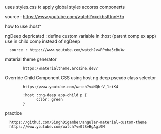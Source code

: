 uses styles.css to apply global styles accorss components  

source : https://www.youtube.com/watch?v=ckbsKtnnHFo

how to use :host?   

ngDeep depricated : define custom variable in :host (parent comp ex app) use in child comp instead of ngDeep  
      
      source : https://www.youtube.com/watch?v=PPmba5cBu3w

material theme generator

            https://materialtheme.arcsine.dev/

Override Child Component CSS using host ng deep pseudo class selector

            https://www.youtube.com/watch?v=NQhrV_1riK4

            :host ::ng-deep app-child p {
                  color: green
            }
practice

      https://github.com/SinghDigamber/angular-material-custom-theme
      https://www.youtube.com/watch?v=0tSvBgAgi9M
